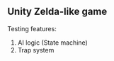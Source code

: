 ## Unity Zelda-like game

Testing features: </br>
1. AI logic (State machine) </br>
2. Trap system </br>
